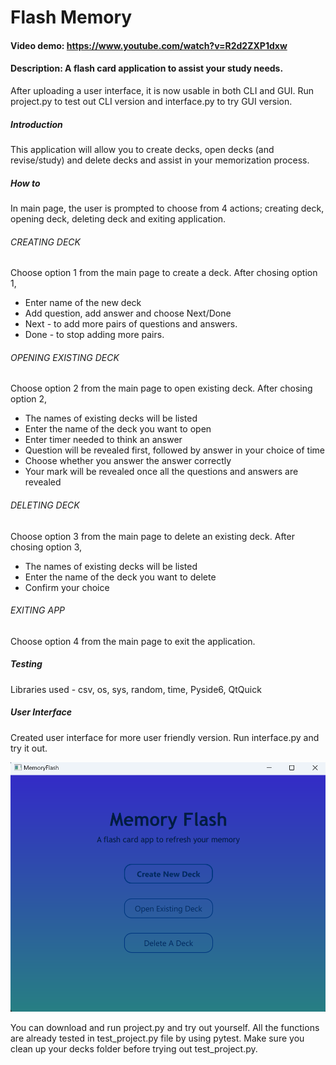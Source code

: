 # Flash Memory
#### Video demo: <https://www.youtube.com/watch?v=R2d2ZXP1dxw>
#### Description: A flash card application to assist your study needs.

After uploading a user interface, it is now usable in both CLI and GUI. Run project.py to test out CLI version and interface.py to try GUI version. 

##### Introduction
This application will allow you to create decks, open decks (and revise/study) and delete decks and assist in your memorization process. 

##### How to
In main page, the user is prompted to choose from 4 actions; creating deck, opening deck, deleting deck and exiting application.
###### CREATING DECK
Choose option 1 from the main page to create a deck.
After chosing option 1,
- Enter name of the new deck
- Add question, add answer and choose Next/Done
- Next - to add more pairs of questions and answers.
- Done - to stop adding more pairs.
###### OPENING EXISTING DECK
Choose option 2 from the main page to open existing deck.
After chosing option 2,
- The names of existing decks will be listed
- Enter the name of the deck you want to open
- Enter timer needed to think an answer
- Question will be revealed first, followed by answer in your choice of time
- Choose whether you answer the answer correctly
- Your mark will be revealed once all the questions and answers are revealed
###### DELETING DECK
Choose option 3 from the main page to delete an existing deck.
After chosing option 3,
- The names of existing decks will be listed
- Enter the name of the deck you want to delete
- Confirm your choice
###### EXITING APP
Choose option 4 from the main page to exit the application.

##### Testing
Libraries used - 
csv, os, sys, random, time, Pyside6, QtQuick

##### User Interface
Created user interface for more user friendly version. Run interface.py and try it out. 

![alt text](image.png)

You can download and run project.py and try out yourself. All the functions are already tested in test_project.py file by using pytest. Make sure you clean up your decks folder before trying out test_project.py.
